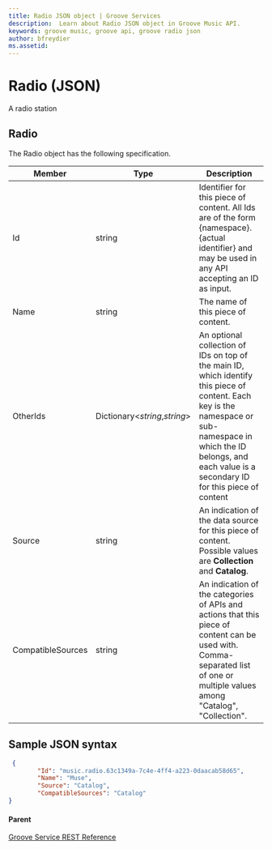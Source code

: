```yaml
---
title: Radio JSON object | Groove Services
description:  Learn about Radio JSON object in Groove Music API.
keywords: groove music, groove api, groove radio json
author: bfreydier
ms.assetid:  
---
```


# Radio (JSON)
A radio station

## Radio
The Radio object has the following specification.

| **Member**           | **Type**                                                                                                              | **Description**                                                                                                                                                                                                                                                                                                                                                             |
|----------------------|-----------------------------------------------------------------------------------------------------------------------|-----------------------------------------------------------------------------------------------------------------------------------------------------------------------------------------------------------------------------------------------------------------------------------------------------------------------------------------------------------------------------|
| Id                   | string                                                                                                                | Identifier for this piece of content. All Ids are of the form {namespace}.{actual identifier} and may be used in any API accepting an ID as input.                                                                                                                                                                                                                          |
| Name                 | string                                                                                                                | The name of this piece of content.                                                                                                                                                                                                                                                                                                                                          |
| OtherIds             | Dictionary&lt;*string*,*string*&gt;                                                                                   | An optional collection of IDs on top of the main ID, which identify this piece of content. Each key is the namespace or sub-namespace in which the ID belongs, and each value is a secondary ID for this piece of content                                                                                                                                                   |
| Source               | string                                                                                                                | An indication of the data source for this piece of content. Possible values are **Collection** and **Catalog**.                                                                                                                                                                                                                                                             |
| CompatibleSources    | string                                                                                                                | An indication of the categories of APIs and actions that this piece of content can be used with. Comma-separated list of one or multiple values among "Catalog", "Collection".                                |

## Sample JSON syntax
```json
 {
        "Id": "music.radio.63c1349a-7c4e-4ff4-a223-0daacab58d65",
        "Name": "Muse",
        "Source": "Catalog",
        "CompatibleSources": "Catalog"
}
```

#### Parent
[Groove Service REST Reference](overview.md)
